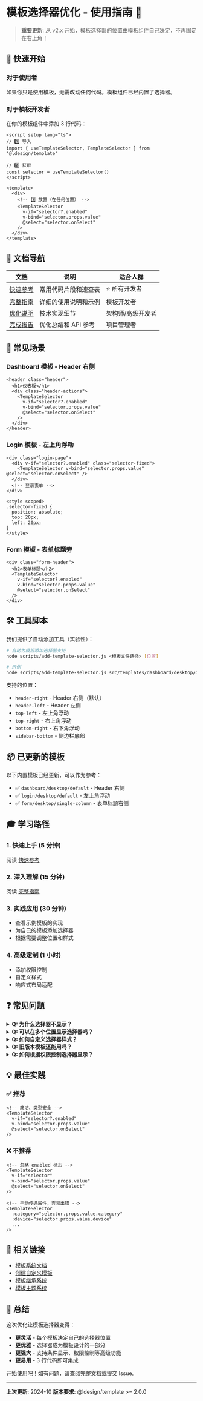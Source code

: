 # 模板选择器优化 - 使用指南 🎨

> **重要更新**: 从 v2.x 开始，模板选择器的位置由模板组件自己决定，不再固定在右上角！

## 🎯 快速开始

### 对于使用者

如果你只是使用模板，无需改动任何代码。模板组件已经内置了选择器。

### 对于模板开发者

在你的模板组件中添加 3 行代码：

```vue
<script setup lang="ts">
// 1️⃣ 导入
import { useTemplateSelector, TemplateSelector } from '@ldesign/template'

// 2️⃣ 获取
const selector = useTemplateSelector()
</script>

<template>
  <div>
    <!-- 3️⃣ 放置（在任何位置） -->
    <TemplateSelector
      v-if="selector?.enabled"
      v-bind="selector.props.value"
      @select="selector.onSelect"
    />
  </div>
</template>
```

## 📖 文档导航

| 文档 | 说明 | 适合人群 |
|------|------|----------|
| [快速参考](./docs/QUICK_REFERENCE_SELECTOR.md) | 常用代码片段和速查表 | ⭐ 所有开发者 |
| [完整指南](./docs/TEMPLATE_SELECTOR_GUIDE.md) | 详细的使用说明和示例 | 模板开发者 |
| [优化说明](./SELECTOR_OPTIMIZATION.md) | 技术实现细节 | 架构师/高级开发者 |
| [完成报告](./TEMPLATE_SELECTOR_OPTIMIZATION_COMPLETE.md) | 优化总结和 API 参考 | 项目管理者 |

## 🚀 常见场景

### Dashboard 模板 - Header 右侧

```vue
<header class="header">
  <h1>仪表板</h1>
  <div class="header-actions">
    <TemplateSelector
      v-if="selector?.enabled"
      v-bind="selector.props.value"
      @select="selector.onSelect"
    />
  </div>
</header>
```

### Login 模板 - 左上角浮动

```vue
<div class="login-page">
  <div v-if="selector?.enabled" class="selector-fixed">
    <TemplateSelector v-bind="selector.props.value" @select="selector.onSelect" />
  </div>
  <!-- 登录表单 -->
</div>

<style scoped>
.selector-fixed {
  position: absolute;
  top: 20px;
  left: 20px;
}
</style>
```

### Form 模板 - 表单标题旁

```vue
<div class="form-header">
  <h2>表单标题</h2>
  <TemplateSelector
    v-if="selector?.enabled"
    v-bind="selector.props.value"
    @select="selector.onSelect"
  />
</div>
```

## 🛠️ 工具脚本

我们提供了自动添加工具（实验性）：

```bash
# 自动为模板添加选择器支持
node scripts/add-template-selector.js <模板文件路径> [位置]

# 示例
node scripts/add-template-selector.js src/templates/dashboard/desktop/default/index.vue header-right
```

支持的位置：
- `header-right` - Header 右侧（默认）
- `header-left` - Header 左侧
- `top-left` - 左上角浮动
- `top-right` - 右上角浮动  
- `bottom-right` - 右下角浮动
- `sidebar-bottom` - 侧边栏底部

## 📦 已更新的模板

以下内置模板已经更新，可以作为参考：

- ✅ `dashboard/desktop/default` - Header 右侧
- ✅ `login/desktop/default` - 左上角浮动
- ✅ `form/desktop/single-column` - 表单标题右侧

## 🎓 学习路径

### 1. 快速上手 (5 分钟)
阅读 [快速参考](./docs/QUICK_REFERENCE_SELECTOR.md)

### 2. 深入理解 (15 分钟)
阅读 [完整指南](./docs/TEMPLATE_SELECTOR_GUIDE.md)

### 3. 实践应用 (30 分钟)
- 查看示例模板的实现
- 为自己的模板添加选择器
- 根据需要调整位置和样式

### 4. 高级定制 (1 小时)
- 添加权限控制
- 自定义样式
- 响应式布局适配

## ❓ 常见问题

<details>
<summary><b>Q: 为什么选择器不显示？</b></summary>

**A**: 检查以下几点：
1. 确保 `selector` 不为 `null`（即在模板组件中使用）
2. 检查 `selector.enabled` 是否为 `true`
3. 确保 `TemplateRenderer` 的 `showSelector` 属性未设置为 `false`
4. 检查 CSS 是否被覆盖或隐藏

```vue
<!-- 添加调试信息 -->
<div v-if="selector">
  <p>Enabled: {{ selector.enabled }}</p>
  <p>Category: {{ selector.props.value.category }}</p>
</div>
```
</details>

<details>
<summary><b>Q: 可以在多个位置显示选择器吗？</b></summary>

**A**: 技术上可以，但不推荐。一个模板中只显示一个选择器，避免用户困惑。
</details>

<details>
<summary><b>Q: 如何自定义选择器样式？</b></summary>

**A**: 使用包裹容器和深度选择器：

```vue
<div class="custom-wrapper">
  <TemplateSelector ... />
</div>

<style scoped>
.custom-wrapper {
  /* 容器样式 */
}

.custom-wrapper :deep(.template-selector .toggle-btn) {
  /* 覆盖内部样式 */
  background: red;
}
</style>
```
</details>

<details>
<summary><b>Q: 旧版本模板还能用吗？</b></summary>

**A**: 可以！没有添加选择器的模板仍然可以正常使用，只是不会显示选择器。可以逐步迁移。
</details>

<details>
<summary><b>Q: 如何根据权限控制选择器显示？</b></summary>

**A**: 添加额外的条件判断：

```vue
<script setup>
const selector = useTemplateSelector()
const isAdmin = ref(true) // 从用户状态获取

const canShowSelector = computed(() => 
  selector?.enabled && isAdmin.value
)
</script>

<template>
  <TemplateSelector
    v-if="canShowSelector"
    v-bind="selector.props.value"
    @select="selector.onSelect"
  />
</template>
```
</details>

## 💡 最佳实践

### ✅ 推荐

```vue
<!-- 简洁、类型安全 -->
<TemplateSelector
  v-if="selector?.enabled"
  v-bind="selector.props.value"
  @select="selector.onSelect"
/>
```

### ❌ 不推荐

```vue
<!-- 忽略 enabled 标志 -->
<TemplateSelector
  v-if="selector"
  v-bind="selector.props.value"
  @select="selector.onSelect"
/>

<!-- 手动传递属性，容易出错 -->
<TemplateSelector
  :category="selector.props.value.category"
  :device="selector.props.value.device"
  ...
/>
```

## 🔗 相关链接

- [模板系统文档](./README.md)
- [创建自定义模板](./docs/CUSTOM_TEMPLATE.md)
- [模板继承系统](./docs/TEMPLATE_INHERITANCE.md)
- [模板主题系统](./docs/THEME_SYSTEM.md)

## 🎉 总结

这次优化让模板选择器变得：

- **更灵活** - 每个模板决定自己的选择器位置
- **更优雅** - 选择器成为模板设计的一部分
- **更强大** - 支持条件显示、权限控制等高级功能
- **更易用** - 3 行代码即可集成

开始使用吧！如有问题，请查阅完整文档或提交 Issue。

---

**上次更新**: 2024-10
**版本要求**: @ldesign/template >= 2.0.0

